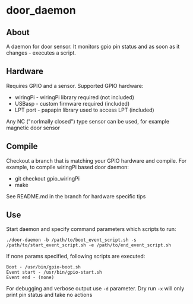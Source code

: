 door_daemon
===========

## About

A daemon for door sensor. It monitors gpio pin status and as soon as it changes - executes a script.

## Hardware

Requires GPIO and a sensor. Supported GPIO hardware:

* wiringPi - wiringPi library required (not included)
* USBasp - custom firmware required (included)
* LPT port - papapin library used to access LPT (included)

Any NC ("norlmally closed") type sensor can be used, for example magnetic door sensor


## Compile

Checkout a branch that is matching your GPIO hardware and compile. For example, to compile wiringPi based door daemon:
* git checkout gpio_wiringPi
* make

See README.md in the branch for hardware specific tips

## Use

Start daemon and specify command parameters which scripts to run:
```
./door-daemon -b /path/to/boot_event_script.sh -s /path/to/start_event_script.sh -e /path/to/end_event_script.sh
```
If none params specified, following scripts are executed:
```
Boot - /usr/bin/gpio-boot.sh
Event start - /usr/bin/gpio-start.sh
Event end - (none)
```
For debugging and verbose output use `-d` parameter. Dry run `-x` will only print pin status and take no actions
